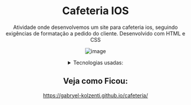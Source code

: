 <div align="center">
  
# Cafeteria IOS

<p>Atividade onde desenvolvemos um site para cafeteria ios, seguindo exigências de formatação a pedido do cliente. Desenvolvido com HTML e CSS  </p>
  
![image](https://github.com/Gabryel-Kolzenti/cafeteria/assets/140856204/a46c3b49-a79f-42d0-abd8-4e9b5d740e54)

<details>
<summary>Tecnologias usadas:</summary>
  -HTML

  -CSS
  
</details>

</div>

<div align="center">

## Veja como Ficou:

https://gabryel-kolzenti.github.io/cafeteria/

</div>
